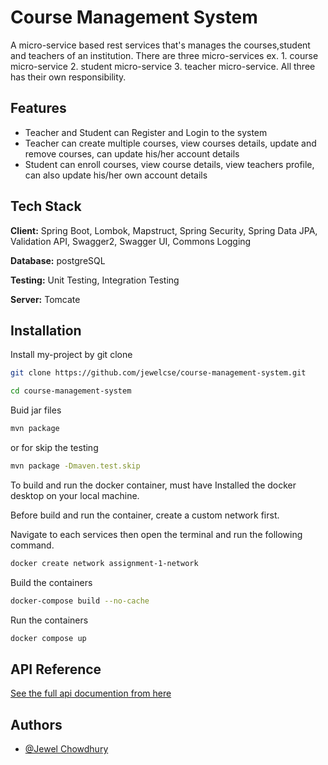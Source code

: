 
# Course Management System

A micro-service based rest services that's manages the courses,student and teachers of an institution. There are three micro-services
ex. 1. course micro-service 2. student micro-service 3. teacher micro-service. All three has their own
responsibility.



## Features

- Teacher and Student can Register and Login to the system
- Teacher can create multiple courses, view courses details, update and remove courses, can update his/her account details
- Student can enroll courses, view course details, view teachers profile, can also update his/her own account details


## Tech Stack

**Client:** Spring Boot, Lombok, Mapstruct, Spring Security, Spring Data JPA, Validation API, Swagger2, Swagger UI, Commons Logging

**Database:** postgreSQL

**Testing:** Unit Testing, Integration Testing

**Server:** Tomcate 



## Installation

Install my-project by git clone

```bash
git clone https://github.com/jewelcse/course-management-system.git
```



```bash
cd course-management-system
```
Buid jar files

```bash
mvn package
```
or for skip the testing
```bash
mvn package -Dmaven.test.skip 
```

To build and run the docker container, must have Installed the docker desktop on your local machine.

Before build and run the container, create a custom network first.

Navigate to each services then open the terminal and run the following command.
```bash
docker create network assignment-1-network
```

Build the containers

```bash
docker-compose build --no-cache 
```

Run the containers

```bash
docker compose up
```
## API Reference
[See the full api documention from here](https://documenter.getpostman.com/view/7197408/2s7ZE1P6Xi)



## Authors

- [@Jewel Chowdhury](https://www.github.com/jewelcse)

